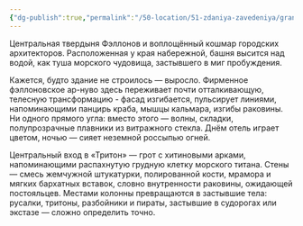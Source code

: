 ```yaml
---
{"dg-publish":true,"permalink":"/50-location/51-zdaniya-zavedeniya/grand-otel-triton/","tags":["локация/здание"]}
---
```


Центральная твердыня Фэллонов и воплощённый кошмар городских архитекторов. Расположенная у края набережной, башня высится над водой, как туша морского чудовища, застывшего в миг пробуждения.

Кажется, будто здание не строилось — выросло. Фирменное фэллоновское ар-нуво здесь переживает почти отталкивающую, телесную трансформацию - фасад изгибается, пульсирует линиями, напоминающими панцирь краба, мышцы кальмара, изгибы раковины. Ни одного прямого угла: вместо этого — волны, складки, полупрозрачные плавники из витражного стекла. Днём отель играет цветом, ночью — сияет неземной россыпью огней.

Центральный вход в «Тритон» — грот с хитиновыми арками, напоминающими распахнутую грудную клетку морского титана. Стены — смесь жемчужной штукатурки, полированной кости, мрамора и мягких бархатных вставок, словно внутренности раковины, ожидающей постояльцев. Местами колонны превращаются в застывшие тела: русалки, тритоны, разбойники и пираты, застывшие в судорогах или экстазе — сложно определить точно.